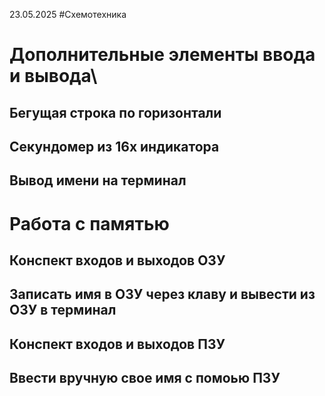 23.05.2025
#Схемотехника 
# Дополнительные элементы ввода и вывода\
## Бегущая строка по горизонтали
## Секундомер из 16х индикатора 
## Вывод имени на терминал

# Работа с памятью 
## Конспект входов и выходов ОЗУ
## Записать имя в ОЗУ через клаву и вывести из ОЗУ в терминал
## Конспект входов и выходов ПЗУ
## Ввести вручную свое имя с помоью ПЗУ